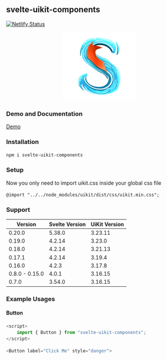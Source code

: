 ## svelte-uikit-components

[![Netlify Status](https://api.netlify.com/api/v1/badges/f3d02818-f9b6-4c02-b0ed-be131f458efe/deploy-status)](https://app.netlify.com/sites/creative-cobbler-34b5cf/deploys)

<p align="center">
  <a href="https://svelte-uikit.wigtertainment.com">
    <img src="./static/svelte-uikit-no-bg.png" alt="Svelte UiKit Components Logo" width="200" height="185">
  </a>
</p>

### Demo and Documentation

[Demo](https://svelte-uikit.wigtertainment.com)

### Installation

`npm i svelte-uikit-components`

### Setup

Now you only need to import uikit.css inside your global css file

`@import "../../node_modules/uikit/dist/css/uikit.min.css";`

### Support

| Version        | Svelte Version | UiKit Version |
| -------------- | -------------- | ------------- |
| 0.20.0         | 5.38.0         | 3.23.11       |
| 0.19.0         | 4.2.14         | 3.23.0        |
| 0.18.0         | 4.2.14         | 3.21.13       |
| 0.17.1         | 4.2.14         | 3.19.4        |
| 0.16.0         | 4.2.3          | 3.17.8        |
| 0.8.0 - 0.15.0 | 4.0.1          | 3.16.15       |
| 0.7.0          | 3.54.0         | 3.16.15       |

### Example Usages

#### Button

```typescript
<script>
	import { Button } from "svelte-uikit-components";
</script>

<Button label="Click Me" style="danger">
```
